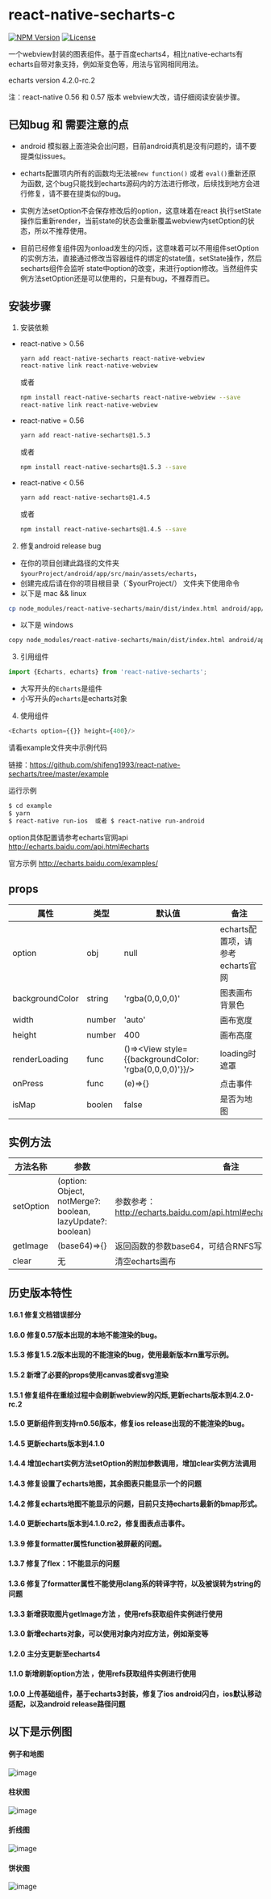 # react-native-secharts-c
[![NPM Version](https://img.shields.io/npm/v/react-native-secharts.svg?style=flat)](https://www.npmjs.com/package/react-native-secharts)
  [![License](http://img.shields.io/npm/l/react-native-secharts.svg?style=flat)](https://github.com/shifeng1993/react-native-echarts/blob/master/LICENSE)
  
一个webview封装的图表组件。基于百度echarts4，相比native-echarts有echarts自带对象支持，例如渐变色等，用法与官网相同用法。

echarts version 4.2.0-rc.2

注：react-native 0.56 和 0.57 版本 webview大改，请仔细阅读安装步骤。

## 已知bug 和 需要注意的点
- android 模拟器上面渲染会出问题，目前android真机是没有问题的，请不要提类似issues。

- echarts配置项内所有的函数均无法被`new function()` 或者 `eval()`重新还原为函数, 这个bug只能找到echarts源码内的方法进行修改，后续找到地方会进行修复，请不要在提类似的bug。

- 实例方法setOption不会保存修改后的option，这意味着在react 执行setState操作后重新render，当前state的状态会重新覆盖webview内setOption的状态，所以不推荐使用。

- 目前已经修复组件因为onload发生的闪烁，这意味着可以不用组件setOption的实例方法，直接通过修改当容器组件的绑定的state值，setState操作，然后secharts组件会监听 state中option的改变，来进行option修改。当然组件实例方法setOption还是可以使用的，只是有bug，不推荐而已。

## 安装步骤

1. 安装依赖

- react-native > 0.56
  ```bash
  yarn add react-native-secharts react-native-webview
  react-native link react-native-webview
  ```
    或者
  ```bash
  npm install react-native-secharts react-native-webview --save
  react-native link react-native-webview
  ```

- react-native = 0.56
  ```bash
  yarn add react-native-secharts@1.5.3
  ```
    或者
  ```bash
  npm install react-native-secharts@1.5.3 --save
  ```

- react-native < 0.56
  ```bash
  yarn add react-native-secharts@1.4.5
  ```
    或者
  ```bash
  npm install react-native-secharts@1.4.5 --save
  ```

2. 修复android release bug
- 在你的项目创建此路径的文件夹 `$yourProject/android/app/src/main/assets/echarts`，
- 创建完成后请在你的项目根目录（`$yourProject/） 文件夹下使用命令
- 以下是 mac && linux 
```bash
cp node_modules/react-native-secharts/main/dist/index.html android/app/src/main/assets/echarts/ && cp node_modules/react-native-secharts/main/dist/Bmap.html android/app/src/main/assets/echarts/
```
- 以下是 windows
```bash
copy node_modules/react-native-secharts/main/dist/index.html android/app/src/main/assets/echarts/ && copy node_modules/react-native-secharts/main/dist/Bmap.html android/app/src/main/assets/echarts/
```

3. 引用组件
```javascript
import {Echarts, echarts} from 'react-native-secharts';
```
- 大写开头的`Echarts`是组件
- 小写开头的`echarts`是echarts对象

4. 使用组件
```javascript
<Echarts option={{}} height={400}/>
```
请看example文件夹中示例代码  

链接：https://github.com/shifeng1993/react-native-secharts/tree/master/example

运行示例
```bash
$ cd example
$ yarn
$ react-native run-ios  或者 $ react-native run-android  
```
option具体配置请参考echarts官网api http://echarts.baidu.com/api.html#echarts

官方示例 http://echarts.baidu.com/examples/

## props

| 属性             | 类型    | 默认值                                                   | 备注 |
| -------------   | ------- | -------------                                           | ------------- |
| option          | obj     | null                                                    | echarts配置项，请参考echarts官网  |
| backgroundColor | string  | 'rgba(0,0,0,0)'                                         | 图表画布背景色 |
| width           | number  | 'auto'                                                  | 画布宽度  |
| height          | number  | 400                                                     | 画布高度  |
| renderLoading   | func    | ()=><View style={{backgroundColor: 'rgba(0,0,0,0)'}}/>  | loading时遮罩  |
| onPress         | func    | (e)=>{}                                                 | 点击事件  |
| isMap           | boolen  | false                                                   | 是否为地图  |


## 实例方法
| 方法名称         | 参数                            | 备注 |
| -------------   | -------                        | ------------- |
| setOption       | (option: Object, notMerge?: boolean, lazyUpdate?: boolean) |  参数参考：http://echarts.baidu.com/api.html#echartsInstance.setOption |
| getImage        | (base64)=>{}                   |  返回函数的参数base64，可结合RNFS写入相册  |
| clear           | 无                             |  清空echarts画布  |


## 历史版本特性
#### 1.6.1  修复文档错误部分
#### 1.6.0  修复0.57版本出现的本地不能渲染的bug。
#### 1.5.3  修复1.5.2版本出现的不能渲染的bug，使用最新版本rn重写示例。
#### 1.5.2  新增了必要的props使用canvas或者svg渲染
#### 1.5.1  修复组件在重绘过程中会刷新webview的闪烁,更新echarts版本到4.2.0-rc.2
#### 1.5.0  更新组件到支持rn0.56版本，修复ios release出现的不能渲染的bug。
#### 1.4.5  更新echarts版本到4.1.0
#### 1.4.4  增加echart实例方法setOption的附加参数调用，增加clear实例方法调用
#### 1.4.3  修复设置了echarts地图，其余图表只能显示一个的问题
#### 1.4.2  修复echarts地图不能显示的问题，目前只支持echarts最新的bmap形式。
#### 1.4.0  更新echarts版本到4.1.0.rc2，修复图表点击事件。
#### 1.3.9  修复formatter属性function被屏蔽的问题。
#### 1.3.7  修复了flex：1不能显示的问题
#### 1.3.6  修复了formatter属性不能使用clang系的转译字符，以及被误转为string的问题
#### 1.3.3  新增获取图片getImage方法 ，使用refs获取组件实例进行使用
#### 1.3.0  新增echarts对象，可以使用对象内对应方法，例如渐变等
#### 1.2.0  主分支更新至echarts4
#### 1.1.0  新增刷新option方法 ，使用refs获取组件实例进行使用
#### 1.0.0  上传基础组件，基于echarts3封装，修复了ios android闪白，ios默认移动适配，以及android release路径问题


## 以下是示例图

#### 例子和地图
![image](https://github.com/shifeng1993/react-native-echarts/blob/master/image/4.gif )

#### 柱状图
![image](https://github.com/shifeng1993/react-native-echarts/blob/master/image/1.gif )

#### 折线图
![image](https://github.com/shifeng1993/react-native-echarts/blob/master/image/2.gif )

#### 饼状图
![image](https://github.com/shifeng1993/react-native-echarts/blob/master/image/3.gif )

